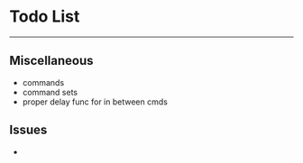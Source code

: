 # Todo List

---

## Miscellaneous
* commands
* command sets
* proper delay func for in between cmds

## Issues
* 
